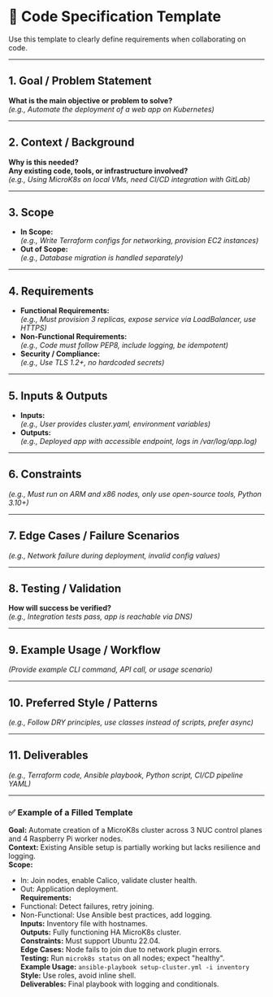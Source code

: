 # 📝 Code Specification Template

Use this template to clearly define requirements when collaborating on code.

---

## 1. Goal / Problem Statement
**What is the main objective or problem to solve?**  
_(e.g., Automate the deployment of a web app on Kubernetes)_

---

## 2. Context / Background
**Why is this needed?**  
**Any existing code, tools, or infrastructure involved?**  
_(e.g., Using MicroK8s on local VMs, need CI/CD integration with GitLab)_

---

## 3. Scope
- **In Scope:**  
  _(e.g., Write Terraform configs for networking, provision EC2 instances)_
- **Out of Scope:**  
  _(e.g., Database migration is handled separately)_

---

## 4. Requirements
- **Functional Requirements:**  
  _(e.g., Must provision 3 replicas, expose service via LoadBalancer, use HTTPS)_
- **Non-Functional Requirements:**  
  _(e.g., Code must follow PEP8, include logging, be idempotent)_
- **Security / Compliance:**  
  _(e.g., Use TLS 1.2+, no hardcoded secrets)_

---

## 5. Inputs & Outputs
- **Inputs:**  
  _(e.g., User provides cluster.yaml, environment variables)_
- **Outputs:**  
  _(e.g., Deployed app with accessible endpoint, logs in /var/log/app.log)_

---

## 6. Constraints
_(e.g., Must run on ARM and x86 nodes, only use open-source tools, Python 3.10+)_

---

## 7. Edge Cases / Failure Scenarios
_(e.g., Network failure during deployment, invalid config values)_

---

## 8. Testing / Validation
**How will success be verified?**  
_(e.g., Integration tests pass, app is reachable via DNS)_

---

## 9. Example Usage / Workflow
_(Provide example CLI command, API call, or usage scenario)_

---

## 10. Preferred Style / Patterns
_(e.g., Follow DRY principles, use classes instead of scripts, prefer async)_

---

## 11. Deliverables
_(e.g., Terraform code, Ansible playbook, Python script, CI/CD pipeline YAML)_

---

### ✅ Example of a Filled Template

**Goal:** Automate creation of a MicroK8s cluster across 3 NUC control planes and 4 Raspberry Pi worker nodes.  
**Context:** Existing Ansible setup is partially working but lacks resilience and logging.  
**Scope:**  
- In: Join nodes, enable Calico, validate cluster health.  
- Out: Application deployment.  
**Requirements:**  
- Functional: Detect failures, retry joining.  
- Non-Functional: Use Ansible best practices, add logging.  
**Inputs:** Inventory file with hostnames.  
**Outputs:** Fully functioning HA MicroK8s cluster.  
**Constraints:** Must support Ubuntu 22.04.  
**Edge Cases:** Node fails to join due to network plugin errors.  
**Testing:** Run `microk8s status` on all nodes; expect "healthy".  
**Example Usage:** `ansible-playbook setup-cluster.yml -i inventory`  
**Style:** Use roles, avoid inline shell.  
**Deliverables:** Final playbook with logging and conditionals.